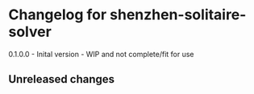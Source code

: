 # Changelog for shenzhen-solitaire-solver

0.1.0.0 - Inital version - WIP and not complete/fit for use

## Unreleased changes
